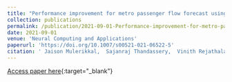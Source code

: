 ```yaml
---
title: "Performance improvement for metro passenger flow forecast using spatio-temporal deep neural network"
collection: publications
permalink: /publication/2021-09-01-Performance-improvement-for-metro-passenger-flow-forecast-using-spatio-temporal-deep-neural-network
date: 2021-09-01
venue: 'Neural Computing and Applications'
paperurl: 'https://doi.org/10.1007/s00521-021-06522-5'
citation: ' Jaison Mulerikkal,  Sajanraj Thandassery,  Vinith Rejathalal,  Deepa Kunnamkody, &quot;Performance improvement for metro passenger flow forecast using spatio-temporal deep neural network.&quot; Neural Computing and Applications, 2021.'
---
```

[Access paper here](https://doi.org/10.1007/s00521-021-06522-5){:target="_blank"}
